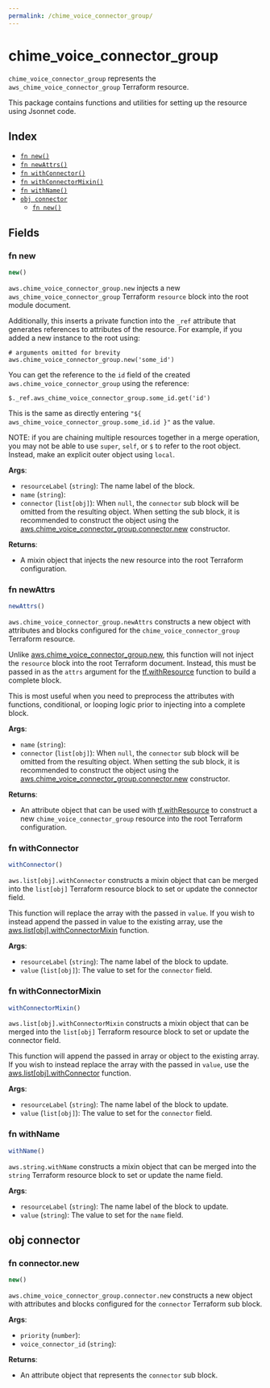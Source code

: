 ```yaml
---
permalink: /chime_voice_connector_group/
---
```


# chime_voice_connector_group

`chime_voice_connector_group` represents the `aws_chime_voice_connector_group` Terraform resource.



This package contains functions and utilities for setting up the resource using Jsonnet code.


## Index

* [`fn new()`](#fn-new)
* [`fn newAttrs()`](#fn-newattrs)
* [`fn withConnector()`](#fn-withconnector)
* [`fn withConnectorMixin()`](#fn-withconnectormixin)
* [`fn withName()`](#fn-withname)
* [`obj connector`](#obj-connector)
  * [`fn new()`](#fn-connectornew)

## Fields

### fn new

```ts
new()
```


`aws.chime_voice_connector_group.new` injects a new `aws_chime_voice_connector_group` Terraform `resource`
block into the root module document.

Additionally, this inserts a private function into the `_ref` attribute that generates references to attributes of the
resource. For example, if you added a new instance to the root using:

    # arguments omitted for brevity
    aws.chime_voice_connector_group.new('some_id')

You can get the reference to the `id` field of the created `aws.chime_voice_connector_group` using the reference:

    $._ref.aws_chime_voice_connector_group.some_id.get('id')

This is the same as directly entering `"${ aws_chime_voice_connector_group.some_id.id }"` as the value.

NOTE: if you are chaining multiple resources together in a merge operation, you may not be able to use `super`, `self`,
or `$` to refer to the root object. Instead, make an explicit outer object using `local`.

**Args**:
  - `resourceLabel` (`string`): The name label of the block.
  - `name` (`string`): 
  - `connector` (`list[obj]`):  When `null`, the `connector` sub block will be omitted from the resulting object. When setting the sub block, it is recommended to construct the object using the [aws.chime_voice_connector_group.connector.new](#fn-connectornew) constructor.

**Returns**:
- A mixin object that injects the new resource into the root Terraform configuration.


### fn newAttrs

```ts
newAttrs()
```


`aws.chime_voice_connector_group.newAttrs` constructs a new object with attributes and blocks configured for the `chime_voice_connector_group`
Terraform resource.

Unlike [aws.chime_voice_connector_group.new](#fn-new), this function will not inject the `resource`
block into the root Terraform document. Instead, this must be passed in as the `attrs` argument for the
[tf.withResource](https://github.com/tf-libsonnet/core/tree/main/docs#fn-withresource) function to build a complete block.

This is most useful when you need to preprocess the attributes with functions, conditional, or looping logic prior to
injecting into a complete block.

**Args**:
  - `name` (`string`): 
  - `connector` (`list[obj]`):  When `null`, the `connector` sub block will be omitted from the resulting object. When setting the sub block, it is recommended to construct the object using the [aws.chime_voice_connector_group.connector.new](#fn-connectornew) constructor.

**Returns**:
  - An attribute object that can be used with [tf.withResource](https://github.com/tf-libsonnet/core/tree/main/docs#fn-withresource) to construct a new `chime_voice_connector_group` resource into the root Terraform configuration.


### fn withConnector

```ts
withConnector()
```

`aws.list[obj].withConnector` constructs a mixin object that can be merged into the `list[obj]`
Terraform resource block to set or update the connector field.

This function will replace the array with the passed in `value`. If you wish to instead append the
passed in value to the existing array, use the [aws.list[obj].withConnectorMixin](TODO) function.


**Args**:
  - `resourceLabel` (`string`): The name label of the block to update.
  - `value` (`list[obj]`): The value to set for the `connector` field.


### fn withConnectorMixin

```ts
withConnectorMixin()
```

`aws.list[obj].withConnectorMixin` constructs a mixin object that can be merged into the `list[obj]`
Terraform resource block to set or update the connector field.

This function will append the passed in array or object to the existing array. If you wish
to instead replace the array with the passed in `value`, use the [aws.list[obj].withConnector](TODO)
function.


**Args**:
  - `resourceLabel` (`string`): The name label of the block to update.
  - `value` (`list[obj]`): The value to set for the `connector` field.


### fn withName

```ts
withName()
```

`aws.string.withName` constructs a mixin object that can be merged into the `string`
Terraform resource block to set or update the name field.



**Args**:
  - `resourceLabel` (`string`): The name label of the block to update.
  - `value` (`string`): The value to set for the `name` field.


## obj connector



### fn connector.new

```ts
new()
```


`aws.chime_voice_connector_group.connector.new` constructs a new object with attributes and blocks configured for the `connector`
Terraform sub block.



**Args**:
  - `priority` (`number`): 
  - `voice_connector_id` (`string`): 

**Returns**:
  - An attribute object that represents the `connector` sub block.

